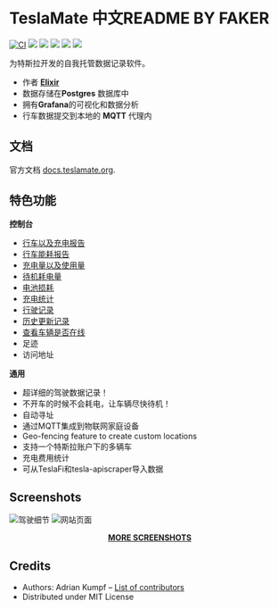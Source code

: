 # TeslaMate 中文README BY FAKER

[![CI](https://github.com/adriankumpf/teslamate/workflows/CI/badge.svg?branch=master)](https://github.com/adriankumpf/teslamate/actions?query=workflow%3ACI)
[![](https://coveralls.io/repos/github/adriankumpf/teslamate/badge.svg?branch=master)](https://coveralls.io/github/adriankumpf/teslamate?branch=master)
[![](https://img.shields.io/docker/v/teslamate/teslamate/latest)](https://hub.docker.com/r/teslamate/teslamate)
[![](https://img.shields.io/docker/image-size/teslamate/teslamate/latest)](https://hub.docker.com/r/teslamate/teslamate)
[![](https://img.shields.io/docker/pulls/teslamate/teslamate?color=%23099cec)](https://hub.docker.com/r/teslamate/teslamate)
[![](https://img.shields.io/badge/Donate-PayPal-ff69b4.svg)](https://www.paypal.com/cgi-bin/webscr?cmd=_s-xclick&hosted_button_id=YE4CPXRAV9CVL&source=url)

为特斯拉开发的自我托管数据记录软件。

- 作者 **[Elixir](https://elixir-lang.org/)**
- 数据存储在**Postgres** 数据库中
- 拥有**Grafana**的可视化和数据分析
- 行车数据提交到本地的 **MQTT** 代理内

## 文档

官方文档 [docs.teslamate.org](https://docs.teslamate.org/).

## 特色功能

**控制台**

- [行车以及充电报告](https://docs.teslamate.org/docs/screenshots#charging-details)
- [行车能耗报告](https://docs.teslamate.org/docs/screenshots#efficiency)
- [充电量以及使用量](https://docs.teslamate.org/docs/screenshots#charges)
- [待机耗电量](https://docs.teslamate.org/docs/screenshots#vampire-drain)
- [电池损耗](https://docs.teslamate.org/docs/screenshots#projected-range)
- [充电统计](https://docs.teslamate.org/docs/screenshots#charging-stats)
- [行驶记录](https://docs.teslamate.org/docs/screenshots#drive-stats)
- [历史更新记录](https://docs.teslamate.org/docs/screenshots#updates)
- [查看车辆是否在线](https://docs.teslamate.org/docs/screenshots#states)
- 足迹
- 访问地址

**通用**

- 超详细的驾驶数据记录！
- 不开车的时候不会耗电，让车辆尽快待机！
- 自动寻址
- 通过MQTT集成到物联网家庭设备
- Geo-fencing feature to create custom locations
- 支持一个特斯拉账户下的多辆车
- 充电费用统计
- 可从TeslaFi和tesla-apiscraper导入数据

## Screenshots

![驾驶细节](/website/static/screenshots/drive.png)
![网站页面](/website/static/screenshots/web_interface.png)

<p align="center">
  <strong><a href="https://docs.teslamate.org/docs/screenshots">MORE SCREENSHOTS</a></strong>
</p>

## Credits

- Authors: Adrian Kumpf – [List of contributors](https://github.com/adriankumpf/teslamate/graphs/contributors)
- Distributed under MIT License
